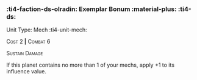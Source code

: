 ### :ti4-faction-ds-olradin: **Exemplar Bonum :material-plus:** :ti4-ds:

Unit Type: Mech :ti4-unit-mech:

<span style="font-variant:small-caps;">Cost 2</span> __|__ <span style="font-variant:small-caps;">Combat 6</span>

<span style="font-variant:small-caps;">Sustain Damage</span>

If this planet contains no more than 1 of your mechs, apply +1 to its influence value.